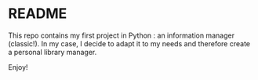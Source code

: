 # README

This repo contains my first project in Python : an information manager (classic!).
In my case, I decide to adapt it to my needs and therefore create a personal library manager.

Enjoy!